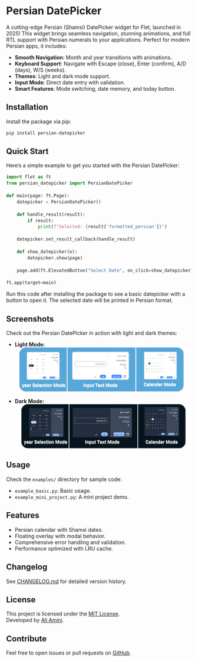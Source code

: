# Persian DatePicker

A cutting-edge Persian (Shamsi) DatePicker widget for Flet, launched in 2025! This widget brings seamless navigation, stunning animations, and full RTL support with Persian numerals to your applications. Perfect for modern Persian apps, it includes:

- **Smooth Navigation**: Month and year transitions with animations.
- **Keyboard Support**: Navigate with Escape (close), Enter (confirm), A/D (days), W/S (weeks).
- **Themes**: Light and dark mode support.
- **Input Mode**: Direct date entry with validation.
- **Smart Features**: Mode switching, date memory, and today button.

## Installation
Install the package via pip:
```bash
pip install persian-datepicker
```

## Quick Start
Here’s a simple example to get you started with the Persian DatePicker:

```python
import flet as ft
from persian_datepicker import PersianDatePicker

def main(page: ft.Page):
    datepicker = PersianDatePicker()
    
    def handle_result(result):
        if result:
            print(f"Selected: {result['formatted_persian']}")
    
    datepicker.set_result_callback(handle_result)
    
    def show_datepicker(e):
        datepicker.show(page)
    
    page.add(ft.ElevatedButton("Select Date", on_click=show_datepicker))

ft.app(target=main)
```
Run this code after installing the package to see a basic datepicker with a button to open it. The selected date will be printed in Persian format.

## Screenshots
Check out the Persian DatePicker in action with light and dark themes:

- **Light Mode:**  
  ![Light Mode](screenshots/light_mode_landscape.png)

- **Dark Mode:**  
  ![Dark Mode](screenshots/dark_mode_landscape.png)

## Usage
Check the `examples/` directory for sample code:
- `example_basic.py`: Basic usage.
- `example_mini_project.py`: A mini project demo.

## Features
- Persian calendar with Shamsi dates.
- Floating overlay with modal behavior.
- Comprehensive error handling and validation.
- Performance optimized with LRU cache.

## Changelog
See [CHANGELOG.md](https://github.com/AliAminiCode/persian-datepicker/blob/master/CHANGELOG.md) for detailed version history.

## License
This project is licensed under the [MIT License](https://github.com/AliAminiCode/persian-datepicker/blob/master/LICENSE).  
Developed by [Ali Amini](mailto:aliamini9728@gmail.com).

## Contribute
Feel free to open issues or pull requests on [GitHub](https://github.com/AliAminiCode/persian-datepicker).
